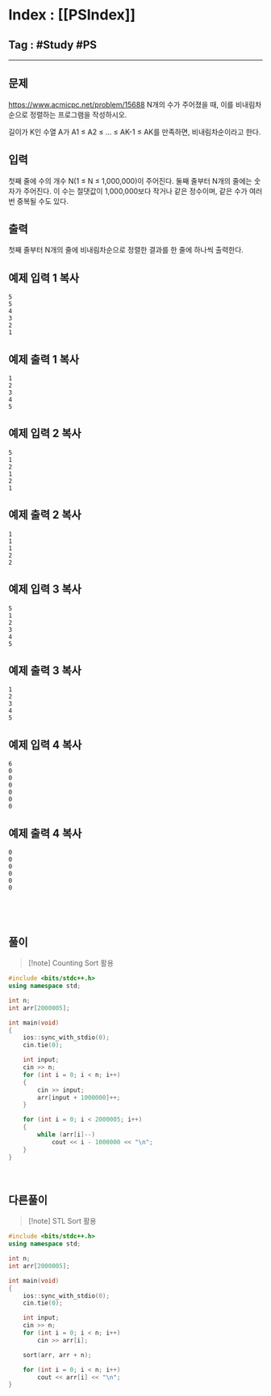 # Index : [[PSIndex]]
## Tag : #Study #PS
---

## 문제
https://www.acmicpc.net/problem/15688
N개의 수가 주어졌을 때, 이를 비내림차순으로 정렬하는 프로그램을 작성하시오.

길이가 K인 수열 A가 A1 ≤ A2 ≤ ... ≤ AK-1 ≤ AK를 만족하면, 비내림차순이라고 한다.

## 입력

첫째 줄에 수의 개수 N(1 ≤ N ≤ 1,000,000)이 주어진다. 둘째 줄부터 N개의 줄에는 숫자가 주어진다. 이 수는 절댓값이 1,000,000보다 작거나 같은 정수이며, 같은 수가 여러 번 중복될 수도 있다.

## 출력

첫째 줄부터 N개의 줄에 비내림차순으로 정렬한 결과를 한 줄에 하나씩 출력한다.

## 예제 입력 1 복사

```
5
5
4
3
2
1
```

## 예제 출력 1 복사

```
1
2
3
4
5
```

## 예제 입력 2 복사

```
5
1
2
1
2
1
```

## 예제 출력 2 복사

```
1
1
1
2
2
```

## 예제 입력 3 복사

```
5
1
2
3
4
5
```

## 예제 출력 3 복사

```
1
2
3
4
5
```

## 예제 입력 4 복사

```
6
0
0
0
0
0
0
```

## 예제 출력 4 복사

```
0
0
0
0
0
0
```

   
---
## 풀이
> [!note] Counting Sort 활용

```cpp
#include <bits/stdc++.h>
using namespace std;

int n;
int arr[2000005];

int main(void) 
{
	ios::sync_with_stdio(0);
	cin.tie(0);

	int input;
	cin >> n;
	for (int i = 0; i < n; i++)
	{
		cin >> input;
		arr[input + 1000000]++;
	}

	for (int i = 0; i < 2000005; i++)
	{
		while (arr[i]--)
			cout << i - 1000000 << "\n";
	}
}
```
   
   
## 다른풀이
> [!note] STL Sort 활용

```cpp
#include <bits/stdc++.h>
using namespace std;

int n;
int arr[2000005];

int main(void) 
{
	ios::sync_with_stdio(0);
	cin.tie(0);

	int input;
	cin >> n;
	for (int i = 0; i < n; i++)
		cin >> arr[i];

	sort(arr, arr + n);

	for (int i = 0; i < n; i++)
		cout << arr[i] << "\n";
}
```
